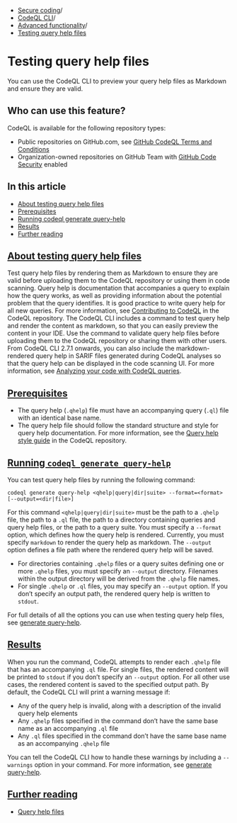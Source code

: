   * [Secure coding](https://docs.github.com/en/code-security "Secure coding")/
  * [CodeQL CLI](https://docs.github.com/en/code-security/codeql-cli "CodeQL CLI")/
  * [Advanced functionality](https://docs.github.com/en/code-security/codeql-cli/using-the-advanced-functionality-of-the-codeql-cli "Advanced functionality")/
  * [Testing query help files](https://docs.github.com/en/code-security/codeql-cli/using-the-advanced-functionality-of-the-codeql-cli/testing-query-help-files "Testing query help files")


# Testing query help files
You can use the CodeQL CLI to preview your query help files as Markdown and ensure they are valid.
## Who can use this feature?
CodeQL is available for the following repository types:
  * Public repositories on GitHub.com, see [GitHub CodeQL Terms and Conditions](https://github.com/github/codeql-cli-binaries/blob/main/LICENSE.md)
  * Organization-owned repositories on GitHub Team with [GitHub Code Security](https://docs.github.com/en/get-started/learning-about-github/about-github-advanced-security) enabled


## In this article
  * [About testing query help files](https://docs.github.com/en/code-security/codeql-cli/using-the-advanced-functionality-of-the-codeql-cli/testing-query-help-files#about-testing-query-help-files)
  * [Prerequisites](https://docs.github.com/en/code-security/codeql-cli/using-the-advanced-functionality-of-the-codeql-cli/testing-query-help-files#prerequisites)
  * [Running codeql generate query-help](https://docs.github.com/en/code-security/codeql-cli/using-the-advanced-functionality-of-the-codeql-cli/testing-query-help-files#running-codeql-generate-query-help)
  * [Results](https://docs.github.com/en/code-security/codeql-cli/using-the-advanced-functionality-of-the-codeql-cli/testing-query-help-files#results)
  * [Further reading](https://docs.github.com/en/code-security/codeql-cli/using-the-advanced-functionality-of-the-codeql-cli/testing-query-help-files#further-reading)


## [About testing query help files](https://docs.github.com/en/code-security/codeql-cli/using-the-advanced-functionality-of-the-codeql-cli/testing-query-help-files#about-testing-query-help-files)
Test query help files by rendering them as Markdown to ensure they are valid before uploading them to the CodeQL repository or using them in code scanning.
Query help is documentation that accompanies a query to explain how the query works, as well as providing information about the potential problem that the query identifies. It is good practice to write query help for all new queries. For more information, see [Contributing to CodeQL](https://github.com/github/codeql/blob/main/CONTRIBUTING.md) in the CodeQL repository.
The CodeQL CLI includes a command to test query help and render the content as markdown, so that you can easily preview the content in your IDE. Use the command to validate query help files before uploading them to the CodeQL repository or sharing them with other users. From CodeQL CLI 2.7.1 onwards, you can also include the markdown-rendered query help in SARIF files generated during CodeQL analyses so that the query help can be displayed in the code scanning UI. For more information, see [Analyzing your code with CodeQL queries](https://docs.github.com/en/code-security/codeql-cli/getting-started-with-the-codeql-cli/analyzing-your-code-with-codeql-queries).
## [Prerequisites](https://docs.github.com/en/code-security/codeql-cli/using-the-advanced-functionality-of-the-codeql-cli/testing-query-help-files#prerequisites)
  * The query help (`.qhelp`) file must have an accompanying query (`.ql`) file with an identical base name.
  * The query help file should follow the standard structure and style for query help documentation. For more information, see the [Query help style guide](https://github.com/github/codeql/blob/main/docs/query-help-style-guide.md) in the CodeQL repository.


## [Running `codeql generate query-help`](https://docs.github.com/en/code-security/codeql-cli/using-the-advanced-functionality-of-the-codeql-cli/testing-query-help-files#running-codeql-generate-query-help)
You can test query help files by running the following command:
```
codeql generate query-help <qhelp|query|dir|suite> --format=<format> [--output=<dir|file>]

```

For this command `<qhelp|query|dir|suite>` must be the path to a `.qhelp` file, the path to a `.ql` file, the path to a directory containing queries and query help files, or the path to a query suite.
You must specify a `--format` option, which defines how the query help is rendered. Currently, you must specify `markdown` to render the query help as markdown.
The `--output` option defines a file path where the rendered query help will be saved.
  * For directories containing `.qhelp` files or a query suites defining one or more `.qhelp` files, you must specify an `--output` directory. Filenames within the output directory will be derived from the `.qhelp` file names.
  * For single `.qhelp` or `.ql` files, you may specify an `--output` option. If you don’t specify an output path, the rendered query help is written to `stdout`.


For full details of all the options you can use when testing query help files, see [generate query-help](https://docs.github.com/en/code-security/codeql-cli/codeql-cli-manual/generate-query-help).
## [Results](https://docs.github.com/en/code-security/codeql-cli/using-the-advanced-functionality-of-the-codeql-cli/testing-query-help-files#results)
When you run the command, CodeQL attempts to render each `.qhelp` file that has an accompanying `.ql` file. For single files, the rendered content will be printed to `stdout` if you don’t specify an `--output` option. For all other use cases, the rendered content is saved to the specified output path.
By default, the CodeQL CLI will print a warning message if:
  * Any of the query help is invalid, along with a description of the invalid query help elements
  * Any `.qhelp` files specified in the command don’t have the same base name as an accompanying `.ql` file
  * Any `.ql` files specified in the command don’t have the same base name as an accompanying `.qhelp` file


You can tell the CodeQL CLI how to handle these warnings by including a `--warnings` option in your command. For more information, see [generate query-help](https://docs.github.com/en/code-security/codeql-cli/codeql-cli-manual/generate-query-help#--warningsmode).
## [Further reading](https://docs.github.com/en/code-security/codeql-cli/using-the-advanced-functionality-of-the-codeql-cli/testing-query-help-files#further-reading)
  * [Query help files](https://codeql.github.com/docs/writing-codeql-queries/query-help-files/#query-help-files)



